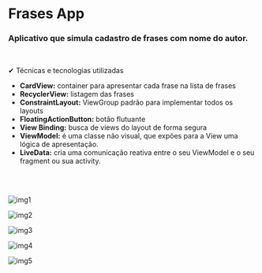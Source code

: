 # Frases App
### Aplicativo que simula cadastro de frases com nome do autor.
<br>

✔ Técnicas e tecnologias utilizadas

- **CardView:** container para apresentar cada frase na lista de frases
- **RecyclerView:** listagem das frases
- **ConstraintLayout:** ViewGroup padrão para implementar todos os layouts
- **FloatingActionButton:** botâo flutuante
- **View Binding:** busca de views do layout de forma segura
- **ViewModel:** é uma classe não visual, que expões para a View uma lógica de apresentação.
- **LiveData:**  cria uma comunicação reativa entre o seu ViewModel e o seu fragment ou sua activity.

<br><br>

![img1](https://user-images.githubusercontent.com/62625309/210275970-b28d37e2-708e-4f32-952a-c35f799d65e2.png)

![img2](https://user-images.githubusercontent.com/62625309/210275999-2e9603c8-487a-4956-814b-46d28275508d.png)

![img3](https://user-images.githubusercontent.com/62625309/210276003-25278d2b-642a-4873-b171-3b0887069a34.png)

![img4](https://user-images.githubusercontent.com/62625309/210276022-c8b57278-0aa2-4fcd-b7ad-579f00483785.png)

![img5](https://user-images.githubusercontent.com/62625309/210276045-a633ef55-4e97-4789-ad64-89eb06f301b5.png)
